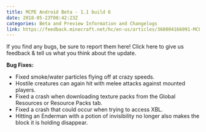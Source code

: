 ```yaml
---
title: MCPE Android Beta - 1.1 build 6
date: 2018-05-23T08:42:23Z
categories: Beta and Preview Information and Changelogs
link: https://feedback.minecraft.net/hc/en-us/articles/360004166091-MCPE-Android-Beta-1-1-build-6
---
```


If you find any bugs, be sure to report them here! Click here to give us feedback & tell us what you think about the update.

  
**Bug Fixes:**

- Fixed smoke/water particles flying off at crazy speeds.
- Hostile creatures can again hit with melee attacks against mounted players.
- Fixed a crash when downloading texture packs from the Global Resources or Resource Packs tab.
- Fixed a crash that could occur when trying to access XBL.
- Hitting an Enderman with a potion of invisibility no longer also makes the block it is holding disappear.

